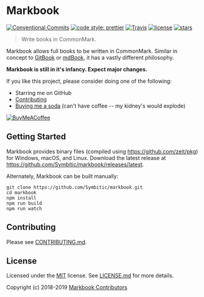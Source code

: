 # Markbook

[![Conventional Commits](https://img.shields.io/badge/Conventional%20Commits-1.0.0-yellow.svg?style=flat-square)](https://conventionalcommits.org)
[![code style: prettier](https://img.shields.io/badge/code_style-prettier-ff69b4.svg?style=flat-square)](https://github.com/prettier/prettier)
[![Travis](https://img.shields.io/travis/Symbitic/markbook.svg?style=flat-square)](https://travis-ci.org/Symbitic/markbook)
[![license](https://img.shields.io/badge/license-MIT-blue.svg?style=flat-square)](https://opensource.org/licenses/MIT)
[![stars](https://img.shields.io/github/stars/symbitic/markbook.svg?style=flat-square)](https://github.com/Symbitic/markbook)
> Write books in CommonMark.

Markbook allows full books to be written in CommonMark. Similar in concept to [GitBook][1] or [mdBook][2], it has a vastly different philosophy.

**Markbook is still in it's infancy. Expect major changes.**

If you like this project, please consider doing one of the following:
* Starring me on GitHub
* [Contributing](#contributing)
* [Buying me a soda](https://buymeacoff.ee/qh0rXkiCd) (can't have coffee -- my kidney's would explode)

[![BuyMeACoffee](https://www.buymeacoffee.com/assets/img/custom_images/orange_img.png)](https://buymeacoff.ee/qh0rXkiCd)

## Getting Started

Markbook provides binary files (compiled using <https://github.com/zeit/pkg>) for Windows, macOS, and Linux.
Download the latest release at <https://github.com/Symbitic/markbook/releases/latest>.

Alternately, Markbook can be built manually:

    git clone https://github.com/Symbitic/markbook.git
    cd markbook
    npm install
    npm run build
    npm run watch

## Contributing

Please see [CONTRIBUTING.md](CONTRIBUTING.md).

## License

Licensed under the [MIT][3] license. See [LICENSE.md](LICENSE.md) for more details.

Copyright (c) 2018-2019 [Markbook Contributors](https://github.com/Symbitic/markbook/graphs/contributors)

[1]: https://www.gitbook.com/
[2]: https://rust-lang-nursery.github.io/mdBook/
[3]: https://opensource.org/licenses/MIT
